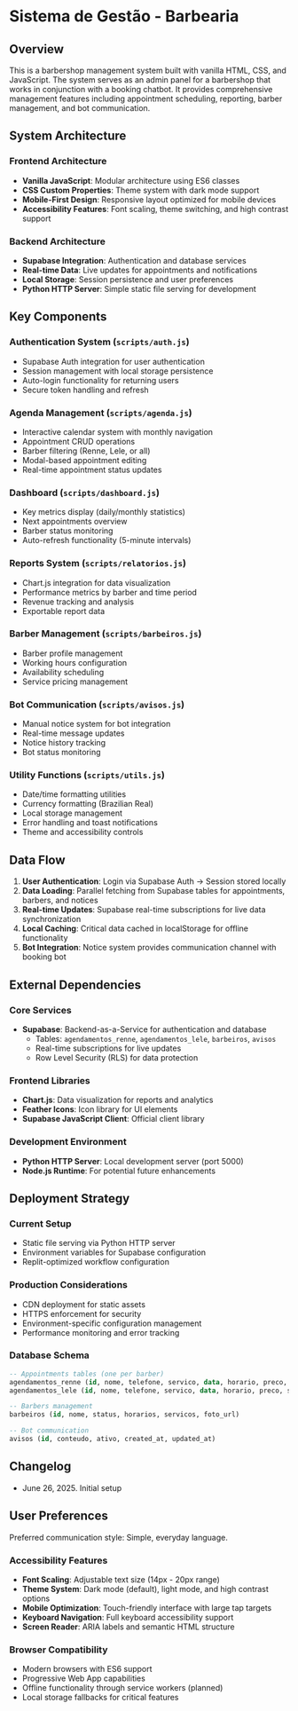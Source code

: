 # Sistema de Gestão - Barbearia

## Overview

This is a barbershop management system built with vanilla HTML, CSS, and JavaScript. The system serves as an admin panel for a barbershop that works in conjunction with a booking chatbot. It provides comprehensive management features including appointment scheduling, reporting, barber management, and bot communication.

## System Architecture

### Frontend Architecture
- **Vanilla JavaScript**: Modular architecture using ES6 classes
- **CSS Custom Properties**: Theme system with dark mode support
- **Mobile-First Design**: Responsive layout optimized for mobile devices
- **Accessibility Features**: Font scaling, theme switching, and high contrast support

### Backend Architecture
- **Supabase Integration**: Authentication and database services
- **Real-time Data**: Live updates for appointments and notifications
- **Local Storage**: Session persistence and user preferences
- **Python HTTP Server**: Simple static file serving for development

## Key Components

### Authentication System (`scripts/auth.js`)
- Supabase Auth integration for user authentication
- Session management with local storage persistence
- Auto-login functionality for returning users
- Secure token handling and refresh

### Agenda Management (`scripts/agenda.js`)
- Interactive calendar system with monthly navigation
- Appointment CRUD operations
- Barber filtering (Renne, Lele, or all)
- Modal-based appointment editing
- Real-time appointment status updates

### Dashboard (`scripts/dashboard.js`)
- Key metrics display (daily/monthly statistics)
- Next appointments overview
- Barber status monitoring
- Auto-refresh functionality (5-minute intervals)

### Reports System (`scripts/relatorios.js`)
- Chart.js integration for data visualization
- Performance metrics by barber and time period
- Revenue tracking and analysis
- Exportable report data

### Barber Management (`scripts/barbeiros.js`)
- Barber profile management
- Working hours configuration
- Availability scheduling
- Service pricing management

### Bot Communication (`scripts/avisos.js`)
- Manual notice system for bot integration
- Real-time message updates
- Notice history tracking
- Bot status monitoring

### Utility Functions (`scripts/utils.js`)
- Date/time formatting utilities
- Currency formatting (Brazilian Real)
- Local storage management
- Error handling and toast notifications
- Theme and accessibility controls

## Data Flow

1. **User Authentication**: Login via Supabase Auth → Session stored locally
2. **Data Loading**: Parallel fetching from Supabase tables for appointments, barbers, and notices
3. **Real-time Updates**: Supabase real-time subscriptions for live data synchronization
4. **Local Caching**: Critical data cached in localStorage for offline functionality
5. **Bot Integration**: Notice system provides communication channel with booking bot

## External Dependencies

### Core Services
- **Supabase**: Backend-as-a-Service for authentication and database
  - Tables: `agendamentos_renne`, `agendamentos_lele`, `barbeiros`, `avisos`
  - Real-time subscriptions for live updates
  - Row Level Security (RLS) for data protection

### Frontend Libraries
- **Chart.js**: Data visualization for reports and analytics
- **Feather Icons**: Icon library for UI elements
- **Supabase JavaScript Client**: Official client library

### Development Environment
- **Python HTTP Server**: Local development server (port 5000)
- **Node.js Runtime**: For potential future enhancements

## Deployment Strategy

### Current Setup
- Static file serving via Python HTTP server
- Environment variables for Supabase configuration
- Replit-optimized workflow configuration

### Production Considerations
- CDN deployment for static assets
- HTTPS enforcement for security
- Environment-specific configuration management
- Performance monitoring and error tracking

### Database Schema
```sql
-- Appointments tables (one per barber)
agendamentos_renne (id, nome, telefone, servico, data, horario, preco, status, observacoes)
agendamentos_lele (id, nome, telefone, servico, data, horario, preco, status, observacoes)

-- Barbers management
barbeiros (id, nome, status, horarios, servicos, foto_url)

-- Bot communication
avisos (id, conteudo, ativo, created_at, updated_at)
```

## Changelog
- June 26, 2025. Initial setup

## User Preferences

Preferred communication style: Simple, everyday language.

### Accessibility Features
- **Font Scaling**: Adjustable text size (14px - 20px range)
- **Theme System**: Dark mode (default), light mode, and high contrast options
- **Mobile Optimization**: Touch-friendly interface with large tap targets
- **Keyboard Navigation**: Full keyboard accessibility support
- **Screen Reader**: ARIA labels and semantic HTML structure

### Browser Compatibility
- Modern browsers with ES6 support
- Progressive Web App capabilities
- Offline functionality through service workers (planned)
- Local storage fallbacks for critical features